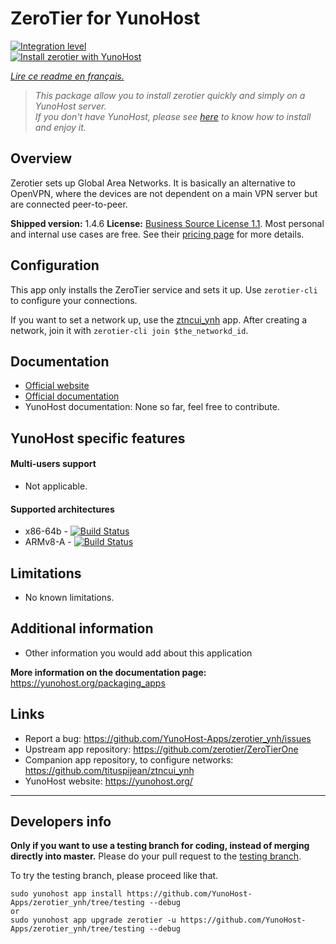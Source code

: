 # ZeroTier for YunoHost

[![Integration level](https://dash.yunohost.org/integration/zerotier.svg)](https://dash.yunohost.org/appci/app/zerotier)  
[![Install zerotier with YunoHost](https://install-app.yunohost.org/install-with-yunohost.png)](https://install-app.yunohost.org/?app=zerotier)

*[Lire ce readme en français.](./README_fr.md)*

> *This package allow you to install zerotier quickly and simply on a YunoHost server.  
If you don't have YunoHost, please see [here](https://yunohost.org/#/install) to know how to install and enjoy it.*

## Overview
Zerotier sets up Global Area Networks. It is basically an alternative to OpenVPN, where the devices are not dependent on a main VPN server but are connected peer-to-peer.

**Shipped version:** 1.4.6
**License:** [Business Source License 1.1](https://github.com/zerotier/ZeroTierOne/blob/master/LICENSE.txt). Most personal and internal use cases are free. See their [pricing page](https://zerotier.com/pricing/) for more details.

## Configuration

This app only installs the ZeroTier service and sets it up. Use `zerotier-cli` to configure your connections.

If you want to set a network up, use the [ztncui_ynh](https://github.com/tituspijean/ztncui_ynh) app.
After creating a network, join it with `zerotier-cli join $the_networkd_id`.

## Documentation

 * [Official website](https://www.zerotier.com)
 * [Official documentation](https://www.zerotier.com/manual/)
 * YunoHost documentation: None so far, feel free to contribute.

## YunoHost specific features

#### Multi-users support

 * Not applicable.

#### Supported architectures

* x86-64b - [![Build Status](https://ci-apps.yunohost.org/ci/logs/zerotier%20%28Apps%29.svg)](https://ci-apps.yunohost.org/ci/apps/zerotier/)
* ARMv8-A - [![Build Status](https://ci-apps-arm.yunohost.org/ci/logs/zerotier%20%28Apps%29.svg)](https://ci-apps-arm.yunohost.org/ci/apps/zerotier/)

## Limitations

* No known limitations.

## Additional information

* Other information you would add about this application

**More information on the documentation page:**  
https://yunohost.org/packaging_apps

## Links

 * Report a bug: https://github.com/YunoHost-Apps/zerotier_ynh/issues
 * Upstream app repository: https://github.com/zerotier/ZeroTierOne
 * Companion app repository, to configure networks: https://github.com/tituspijean/ztncui_ynh
 * YunoHost website: https://yunohost.org/

---

Developers info
----------------

**Only if you want to use a testing branch for coding, instead of merging directly into master.**
Please do your pull request to the [testing branch](https://github.com/YunoHost-Apps/zerotier_ynh/tree/testing).

To try the testing branch, please proceed like that.
```
sudo yunohost app install https://github.com/YunoHost-Apps/zerotier_ynh/tree/testing --debug
or
sudo yunohost app upgrade zerotier -u https://github.com/YunoHost-Apps/zerotier_ynh/tree/testing --debug
```
